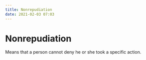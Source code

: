 ```yaml
---
title: Nonrepudiation
date: 2021-02-03 07:03
---
```


# Nonrepudiation
Means that a person cannot deny he or she took a specific action.
